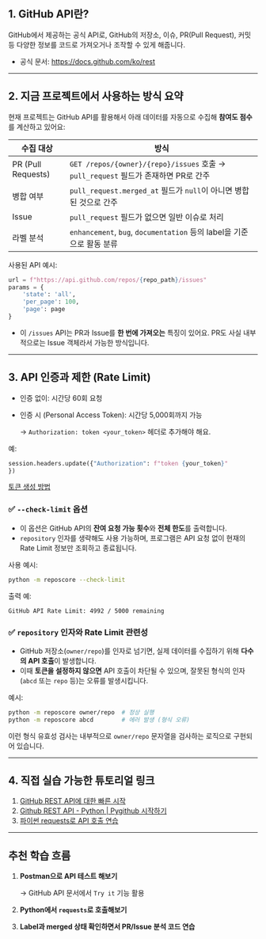 ## 1. **GitHub API란?**

GitHub에서 제공하는 공식 API로, GitHub의 저장소, 이슈, PR(Pull Request), 커밋 등 다양한 정보를 코드로 가져오거나 조작할 수 있게 해줍니다.

- 공식 문서: https://docs.github.com/ko/rest

---

## 2. **지금 프로젝트에서 사용하는 방식 요약**

현재 프로젝트는 GitHub API를 활용해서 아래 데이터를 자동으로 수집해 **참여도 점수**를 계산하고 있어요:

| 수집 대상 | 방식 |
| --- | --- |
| PR (Pull Requests) | `GET /repos/{owner}/{repo}/issues` 호출 → `pull_request` 필드가 존재하면 PR로 간주 |
| 병합 여부 | `pull_request.merged_at` 필드가 `null`이 아니면 병합된 것으로 간주 |
| Issue | `pull_request` 필드가 없으면 일반 이슈로 처리 |
| 라벨 분석 | `enhancement`, `bug`, `documentation` 등의 label을 기준으로 활동 분류 |

사용된 API 예시:

```python
url = f"https://api.github.com/repos/{repo_path}/issues"
params = {
    'state': 'all',
    'per_page': 100,
    'page': page
}
```

- 이 `/issues` API는 PR과 Issue를 **한 번에 가져오는** 특징이 있어요. PR도 사실 내부적으로는 Issue 객체라서 가능한 방식입니다.

---

## 3. **API 인증과 제한 (Rate Limit)**

- 인증 없이: 시간당 60회 요청
- 인증 시 (Personal Access Token): 시간당 5,000회까지 가능

    → `Authorization: token <your_token>` 헤더로 추가해야 해요.

예:

```python
session.headers.update({"Authorization": f"token {your_token}"
})
```

[토큰 생성 방법](docs/github-token-guide.md)

### ✅ `--check-limit` 옵션

- 이 옵션은 GitHub API의 **잔여 요청 가능 횟수**와 **전체 한도**를 출력합니다.
- `repository` 인자를 생략해도 사용 가능하며, 프로그램은 API 요청 없이 현재의 Rate Limit 정보만 조회하고 종료됩니다.

사용 예시:

```bash
python -m reposcore --check-limit
```

출력 예:

```
GitHub API Rate Limit: 4992 / 5000 remaining
```

### ✅ `repository` 인자와 Rate Limit 관련성

- GitHub 저장소(`owner/repo`)를 인자로 넘기면, 실제 데이터를 수집하기 위해 **다수의 API 호출**이 발생합니다.
- 이때 **토큰을 설정하지 않으면** API 호출이 차단될 수 있으며, 잘못된 형식의 인자(`abcd` 또는 `repo` 등)는 오류를 발생시킵니다.

예시:

```bash
python -m reposcore owner/repo  # 정상 실행
python -m reposcore abcd        # 에러 발생 (형식 오류)
```

이런 형식 유효성 검사는 내부적으로 `owner/repo` 문자열을 검사하는 로직으로 구현되어 있습니다.

---

## 4. **직접 실습 가능한 튜토리얼 링크**

1. [GitHub REST API에 대한 빠른 시작](https://docs.github.com/ko/rest/quickstart?apiVersion=2022-11-28)
2. [Github REST API - Python | Pygithub 시작하기](https://waytocse.tistory.com/111)
3. [파이썬 requests로 API 호출 연습](https://realpython.com/api-integration-in-python/)

---

## 추천 학습 흐름

1. **Postman으로 API 테스트 해보기**
    
    → GitHub API 문서에서 `Try it` 기능 활용
    
2. **Python에서 `requests`로 호출해보기**
3. **Label과 merged 상태 확인하면서 PR/Issue 분석 코드 연습**

